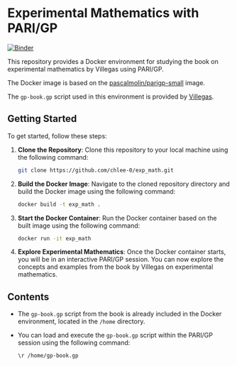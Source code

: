 # Experimental Mathematics with PARI/GP

[![Binder](https://mybinder.org/badge_logo.svg)](https://mybinder.org/v2/gh/chlee-0/exp_math/main)


This repository provides a Docker environment for studying the book on experimental mathematics by Villegas using PARI/GP.

The Docker image is based on the [pascalmolin/parigp-small](https://hub.docker.com/r/pascalmolin/parigp-small) image.

The `gp-book.gp` script used in this environment is provided by [Villegas](http://users.ictp.it/~villegas/cnt/gp-book.gp).

## Getting Started

To get started, follow these steps:

1. **Clone the Repository**: Clone this repository to your local machine using the following command:

    ```bash
    git clone https://github.com/chlee-0/exp_math.git
    ```

2. **Build the Docker Image**: Navigate to the cloned repository directory and build the Docker image using the following command:

    ```bash
    docker build -t exp_math .
    ```

3. **Start the Docker Container**: Run the Docker container based on the built image using the following command:

    ```bash
    docker run -it exp_math
    ```

4. **Explore Experimental Mathematics**: Once the Docker container starts, you will be in an interactive PARI/GP session. You can now explore the concepts and examples from the book by Villegas on experimental mathematics.

## Contents

- The `gp-book.gp` script from the book is already included in the Docker environment, located in the `/home` directory.

- You can load and execute the `gp-book.gp` script within the PARI/GP session using the following command:

    ```
    \r /home/gp-book.gp
    ```
